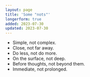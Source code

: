 ```yaml
---
layout: page
title: 'Some "nots"'
longerform: true
added: 2023-07-30
updated: 2023-07-30
---
```


- Simple, not complex.
- Close, not far away.
- Do less, not do more.
- On the surface, not deep.
- Before thoughts, not beyond them.
- Immediate, not prolonged.